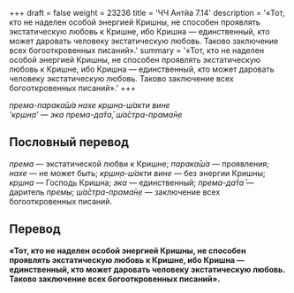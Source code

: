 +++
draft = false
weight = 23236
title = 'ЧЧ Антйа 7.14'
description = '«Тот, кто не наделен особой энергией Кришны, не способен проявлять экстатическую любовь к Кришне, ибо Кришна — единственный, кто может даровать человеку экстатическую любовь. Таково заключение всех богооткровенных писаний».'
summary = '«Тот, кто не наделен особой энергией Кришны, не способен проявлять экстатическую любовь к Кришне, ибо Кришна — единственный, кто может даровать человеку экстатическую любовь. Таково заключение всех богооткровенных писаний».'
+++

_према-парака̄ш́а нахе кр̣шн̣а-ш́акти вине  
‘кр̣шн̣а’ — эка према-да̄та̄, ш́а̄стра-прама̄н̣е_

## Пословный перевод

_према_ — экстатической любви к Кришне; _парака̄ш́а_ — проявления; _нахе_ — не может быть; _кр̣шн̣а_\-_ш́акти_ _вине_ — без энергии Кришны; _кр̣шн̣а_ — Господь Кришна; _эка_ — единственный; _према_\-_да̄та̄_ — даритель _премы_; _ш́а̄стра_\-_прама̄н̣е_ — заключение всех богооткровенных писаний.

## Перевод

**«Тот, кто не наделен особой энергией Кришны, не способен проявлять экстатическую любовь к Кришне, ибо Кришна — единственный, кто может даровать человеку экстатическую любовь. Таково заключение всех богооткровенных писаний».**
